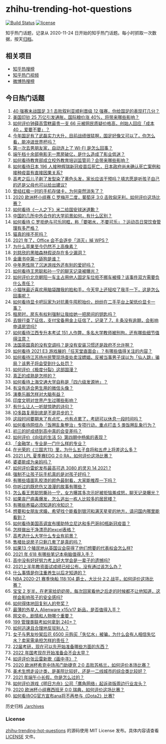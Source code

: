 # zhihu-trending-hot-questions

[![Build Status](https://github.com/justjavac/zhihu-trending-hot-questions/workflows/ci/badge.svg?branch=master)](https://github.com/justjavac/zhihu-trending-hot-questions/actions)
[![license](https://img.shields.io/github/license/justjavac/zhihu-trending-hot-questions)](https://github.com/justjavac/zhihu-trending-hot-questions/blob/master/LICENSE)

知乎热门话题，记录从 2020-11-24 日开始的知乎热门话题。每小时抓取一次数据，按天[归档](./archives)。

## 相关项目

- [知乎热搜榜](https://github.com/justjavac/zhihu-trending-top-search)
- [知乎热门视频](https://github.com/justjavac/zhihu-trending-hot-video)
- [微博热搜榜](https://github.com/justjavac/weibo-trending-hot-search)

## 今日热门话题

<!-- BEGIN -->
<!-- 最后更新时间 Wed Jun 16 2021 08:11:59 GMT+0800 (China Standard Time) -->

1. [40 强赛末战国足 3:1 击败叙利亚顺利晋级 12
   强赛，你给国足的表现打几分？](https://www.zhihu.com/question/465257701)
2. [美国印钞 25 万亿引发通胀，国际粮价涨 40%，将带来哪些影响？](https://www.zhihu.com/question/464253751)
3. [如何评价钟薛高雪糕最贵一支 66 元被网民质疑价格高，创始人回应「成本 40
   ，爱要不要」？](https://www.zhihu.com/question/465157262)
4. [今年国足有了武磊实力大升，目前战绩很猛啊，国足好像又可以了，你怎么看，能冲进世界杯吗？](https://www.zhihu.com/question/464598980)
5. [第一次去男朋友家，自动连上了 WI-FI 是怎么回事？](https://www.zhihu.com/question/464961722)
6. [端午档十余部电影无一票房破亿，是什么造成了影业低迷？](https://www.zhihu.com/question/465092815)
7. [如何看待教育部成立校外教育培训监管司？会带来哪些影响？](https://www.zhihu.com/question/465193204)
8. [如何看待日本 196
   人接种辉瑞新冠疫苗后死亡，日本政府尚未确认死亡案例和接种疫苗有直接因果关系?](https://www.zhihu.com/question/464426634)
9. [高考之后儿子剃了发型染了黄色头发，家长应该干预吗？填志愿是听孩子自己的还是父母也可以给出建议?](https://www.zhihu.com/question/464569384)
10. [曾经红极一时的手机存储卡，为何突然消失了？](https://www.zhihu.com/question/379697777)
11. [2020 欧洲杯小组赛 C 罗梅开二度，葡萄牙 3:0
    击败匈牙利，如何评价这场比赛？](https://www.zhihu.com/question/465241022)
12. [如何看待《一人之下》米二给国安球迷道歉？](https://www.zhihu.com/question/465110855)
13. [中国的几所中外合作的大学前景如何，有什么区别？](https://www.zhihu.com/question/291415035)
14. [如何看待 C
    罗拒绝与可乐同框，称「要喝水，不要可乐」？运动员日常饮食管理有多严格？](https://www.zhihu.com/question/465112331)
15. [猫真的摔不死吗？](https://www.zhihu.com/question/19978294)
16. [2021 年了，Office 会不会逐步「消灭」掉 WPS？](https://www.zhihu.com/question/460028327)
17. [为什么苹果至今仍然不上高像素？](https://www.zhihu.com/question/464657256)
18. [刘慈欣的黑暗森林假说存在多少漏洞？](https://www.zhihu.com/question/451440009)
19. [金庸书中第一舔狗是谁？](https://www.zhihu.com/question/464912057)
20. [中年男性除了沉迷游戏外还有别的爱好吗？](https://www.zhihu.com/question/459226864)
21. [如何看待王思聪和孙一宁的聊天记录被曝光？](https://www.zhihu.com/question/465160470)
22. [如何评价北京朝阳一车主占用他人固定车位拒不挪车被撞？该事件双方需要负什么责任？](https://www.zhihu.com/question/465097829)
23. [小猫咪最近喜欢用脑袋蹭我的脸和手，今天早上还轻咬了我手一下，这是怎么回事呢？](https://www.zhihu.com/question/464003051)
24. [如何看待显卡吧玩家为对抗黄牛囤积抬价，纷纷在二手平台上架低价显卡一事？](https://www.zhihu.com/question/464735756)
25. [租房时，房东有权利强制让我给她一把房间的钥匙吗？](https://www.zhihu.com/question/462612155)
26. [去银行查了征信，支付宝备用金上征信了，记录了 7、8
    条没有逾期，会影响申请房贷吗?](https://www.zhihu.com/question/401757959)
27. [如何看待江西专升本考试 151
    人作弊，多名大学教师被刑拘，还有哪些细节值得注意？](https://www.zhihu.com/question/465076235)
28. [法国英国真的没有空调吗？是没有安装习惯还是政府不允许啊？](https://www.zhihu.com/question/48716799)
29. [如何看待 2021 E3
    游戏展的「任天堂直面会」？有哪些值得关注的内容？](https://www.zhihu.com/question/465215405)
30. [如何看待江苏扬州民警现场查处卖淫嫖娼，反被当事男子误以为「仙人跳」骗局？该男子将会受到什么处罚？](https://www.zhihu.com/question/464879487)
31. [如何评价《极度分裂》这部国漫？](https://www.zhihu.com/question/28082072)
32. [真正的成熟是怎样的？](https://www.zhihu.com/question/23055853)
33. [如何看待上海交通大学自称是「四六级发源地」？](https://www.zhihu.com/question/464806294)
34. [有没有适合男生用的微信头像？](https://www.zhihu.com/question/454151961)
35. [演奏乐器怎样对大脑有益？](https://www.zhihu.com/question/266210634)
36. [印度文明对世界产生过哪些影响？](https://www.zhihu.com/question/462960421)
37. [有什么让人一听就惊艳的诗句？](https://www.zhihu.com/question/457061535)
38. [IO多路复用到底是不是异步的？](https://www.zhihu.com/question/59975081)
39. [这段时间要期末了有点忙，也有点累了，考研可以休息一段时间吗？](https://www.zhihu.com/question/464096874)
40. [如何看待网信办「饭圈乱象整治」专项行动，重点打击 5
    类饭圈乱象行为？](https://www.zhihu.com/question/465112780)
41. [初三的好成绩到高中真的会变差吗？](https://www.zhihu.com/question/464672740)
42. [如何评价《向往的生活 5》第四期中杨紫的表现？](https://www.zhihu.com/question/459467558)
43. [「金融学」专业是一门什么样的专业？](https://www.zhihu.com/question/324787450)
44. [在光荣的《三国志11》里，为什么五子良将和五虎上将差这么多？](https://www.zhihu.com/question/329658518)
45. [2021 LPL 夏季赛EDG 2:0 RA，如何评价这场比赛？](https://www.zhihu.com/question/464995096)
46. [婆婆能成为亲妈吗？](https://www.zhihu.com/question/317585068)
47. [如何评价雷蛇发布最高可选 3080 的灵刃 14 2021 ?](https://www.zhihu.com/question/465077231)
48. [强制不让孩子玩手机真的是对孩子好吗？](https://www.zhihu.com/question/325178193)
49. [有哪些墙面乳胶漆的颜色最耐看，大家能推荐一下吗？](https://www.zhihu.com/question/266901539)
50. [你听过的既悲伤又浪漫的故事有哪些？](https://www.zhihu.com/question/26437791)
51. [怎么看王思聪怒撕孙一宁，女方曝其多次示好被拒恼羞成怒，聊天记录曝光？](https://www.zhihu.com/question/465193554)
52. [如果丧尸病毒爆发，怎么逃出一栋人比较多的居民楼？](https://www.zhihu.com/question/38408371)
53. [有哪些养猫必须知道的冷知识？](https://www.zhihu.com/question/428891310)
54. [想要和女朋友求婚，希望找个能看到银河和满天星星的地方，请问国内哪里能看到？](https://www.zhihu.com/question/453392696)
55. [如何看待美国高调宣布援助特立尼达和多巴哥80瓶新冠疫苗？](https://www.zhihu.com/question/465072169)
56. [怎样做出干净漂亮的excel表格？](https://www.zhihu.com/question/21287244)
57. [高考选什么大学什么专业有前景？](https://www.zhihu.com/question/440235164)
58. [售楼处说房子只剩几套了是真的吗？](https://www.zhihu.com/question/460961867)
59. [如果13 个殖民地从英国议会获得了他们想要的代表权会怎么样?](https://www.zhihu.com/question/463566948)
60. [2021 年 618 有哪些笔记本电脑值得入手？](https://www.zhihu.com/question/457255317)
61. [高中没有好好努力考上好大学会是一辈子的遗憾吗?](https://www.zhihu.com/question/463210788)
62. [2021上半年教资面试成绩已经公布，没有通过该怎么办？](https://www.zhihu.com/question/465072042)
63. [什么事情是你注重养生以后才知道的？](https://www.zhihu.com/question/451372641)
64. [NBA 2020-21 赛季快船 118:104 爵士，大比分 2:2
    战平，如何评价这场比赛？](https://www.zhihu.com/question/465077497)
65. [宝宝 2
    岁半，在老家给奶奶带，每次回家看他之后走的时候都不让他知道，这样会影响孩子的安全感吗?](https://www.zhihu.com/question/464606733)
66. [如何得体地回复别人的夸奖？](https://www.zhihu.com/question/23758741)
67. [最薄的外星人 Alienware x15/x17
    新品，是否值得入手？](https://www.zhihu.com/question/462727712)
68. [网文中，剧情和人物哪个重要？](https://www.zhihu.com/question/464564870)
69. [199 管理类联考如何拿到 240+？](https://www.zhihu.com/question/61541247)
70. [如何迅速且合理地反驳别人？](https://www.zhihu.com/question/21995841)
71. [女子与男友吵架后花 6500
    元购买「失忆水」被骗，为什么会有人相信失忆水？卖家需承担怎样的责任？](https://www.zhihu.com/question/465082372)
72. [22届考研，现在可以先开始准备哪些方面的东西？](https://www.zhihu.com/question/364876645)
73. [2022 年国考现在开始准备会不会太早？](https://www.zhihu.com/question/444676802)
74. [如评评价张云雷新歌《画中寻》？](https://www.zhihu.com/question/465107627)
75. [2020 欧洲杯希克中场吊门助捷克 2:0
    击败苏格兰，如何评价本场比赛？](https://www.zhihu.com/question/464977163)
76. [美术生想走设计类，是美院比较好，还是一二线城市的综合类比较好？](https://www.zhihu.com/question/462891421)
77. [2021 年端午小长假，你是怎么过的？](https://www.zhihu.com/question/464547029)
78. [如何评价游戏《明日方舟》公司「鹰角网络」起诉盗版周边行业龙头？](https://www.zhihu.com/question/427884535)
79. [2020 欧洲杯小组赛西班牙 0:0 瑞典，如何评价这场比赛？](https://www.zhihu.com/question/465057552)
80. [如何看待OG官方宣布ana将不再参与《Dota2》比赛?](https://www.zhihu.com/question/465058089)

<!-- END -->

历史归档 [./archives](./archives)

### License

[zhihu-trending-hot-questions](https://github.com/justjavac/zhihu-trending-hot-questions)
的源码使用 MIT License 发布。具体内容请查看 [LICENSE](./LICENSE) 文件。
